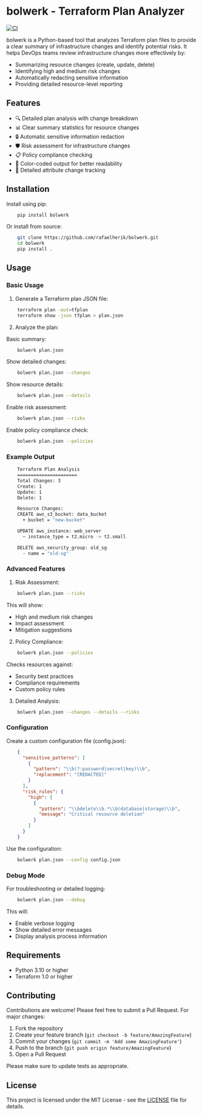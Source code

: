 # bolwerk - Terraform Plan Analyzer

[![CI](https://github.com/rafaelherik/bolwerk/actions/workflows/ci.yaml/badge.svg)](https://github.com/rafaelherik/bolwerk/actions/workflows/ci.yaml)

bolwerk is a Python-based tool that analyzes Terraform plan files to provide a clear summary of infrastructure changes and identify potential risks. It helps DevOps teams review infrastructure changes more effectively by:

- Summarizing resource changes (create, update, delete)
- Identifying high and medium risk changes
- Automatically redacting sensitive information
- Providing detailed resource-level reporting

## Features

- 🔍 Detailed plan analysis with change breakdown
- 📊 Clear summary statistics for resource changes
- 🔒 Automatic sensitive information redaction
- 🛡️ Risk assessment for infrastructure changes
- 📋 Policy compliance checking
- 🎨 Color-coded output for better readability
- 🔄 Detailed attribute change tracking

## Installation

Install using pip:
```bash
    pip install bolwerk
```
Or install from source:
```bash
    git clone https://github.com/rafaelherik/bolwerk.git
    cd bolwerk
    pip install .
```
## Usage

### Basic Usage

1. Generate a Terraform plan JSON file:
```bash
    terraform plan -out=tfplan
    terraform show -json tfplan > plan.json
```

2. Analyze the plan:

Basic summary:
```bash
    bolwerk plan.json
```

Show detailed changes:
```bash
    bolwerk plan.json --changes
```

Show resource details:
```bash
    bolwerk plan.json --details
```

Enable risk assessment:
```bash
    bolwerk plan.json --risks
```

Enable policy compliance check:
```bash
    bolwerk plan.json --policies
```

### Example Output

```bash
    Terraform Plan Analysis
    ======================
    Total Changes: 3
    Create: 1
    Update: 1
    Delete: 1

    Resource Changes:
    CREATE aws_s3_bucket: data_bucket
      + bucket = "new-bucket"

    UPDATE aws_instance: web_server
      ~ instance_type = t2.micro -> t2.small

    DELETE aws_security_group: old_sg
      - name = "old-sg"
```
### Advanced Features

1. Risk Assessment:

```bash
    bolwerk plan.json --risks
```

This will show:
- High and medium risk changes
- Impact assessment
- Mitigation suggestions

2. Policy Compliance:

```bash
    bolwerk plan.json --policies
```

Checks resources against:
- Security best practices
- Compliance requirements
- Custom policy rules

3. Detailed Analysis:

```bash
    bolwerk plan.json --changes --details --risks
```

### Configuration

Create a custom configuration file (config.json):

```json
    {
      "sensitive_patterns": [
        {
          "pattern": "\\b(?:password|secret|key)\\b",
          "replacement": "[REDACTED]"
        }
      ],
      "risk_rules": {
        "high": [
          {
            "pattern": "\\bdelete\\b.*\\b(database|storage)\\b",
            "message": "Critical resource deletion"
          }
        ]
      }
    }
```

Use the configuration:

```bash
    bolwerk plan.json --config config.json
```

### Debug Mode

For troubleshooting or detailed logging:

```bash
    bolwerk plan.json --debug
```

This will:
- Enable verbose logging
- Show detailed error messages
- Display analysis process information

## Requirements

- Python 3.10 or higher
- Terraform 1.0 or higher

## Contributing

Contributions are welcome! Please feel free to submit a Pull Request. For major changes:

1. Fork the repository
2. Create your feature branch (`git checkout -b feature/AmazingFeature`)
3. Commit your changes (`git commit -m 'Add some AmazingFeature'`)
4. Push to the branch (`git push origin feature/AmazingFeature`)
5. Open a Pull Request

Please make sure to update tests as appropriate.

## License

This project is licensed under the MIT License - see the [LICENSE](LICENSE) file for details.
